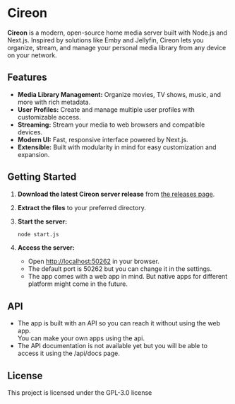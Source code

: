 # Cireon

**Cireon** is a modern, open-source home media server built with Node.js and Next.js. Inspired by solutions like Emby and Jellyfin, Cireon lets you organize, stream, and manage your personal media library from any device on your network.

## Features

- **Media Library Management:** Organize movies, TV shows, music, and more with rich metadata.
- **User Profiles:** Create and manage multiple user profiles with customizable access.
- **Streaming:** Stream your media to web browsers and compatible devices.
- **Modern UI:** Fast, responsive interface powered by Next.js.
- **Extensible:** Built with modularity in mind for easy customization and expansion.

## Getting Started

1. **Download the latest Cireon server release** from [the releases page](https://github.com/CireonApp/server/releases).
2. **Extract the files** to your preferred directory.
3. **Start the server:**
   ```bash
   node start.js
   ```

4. **Access the server:**
   - Open [http://localhost:50262](http://localhost:50262) in your browser.
   - The default port is 50262 but you can change it in the settings.
   - The app comes with a web app in mind. But native apps for different platform might come in the future.

## API

- The app is built with an API so you can reach it without using the web app.  
  You can make your own apps using the api.
- The API documentation is not available yet but you will be able to access it using the /api/docs page.
  

## License

This project is licensed under the GPL-3.0 license
